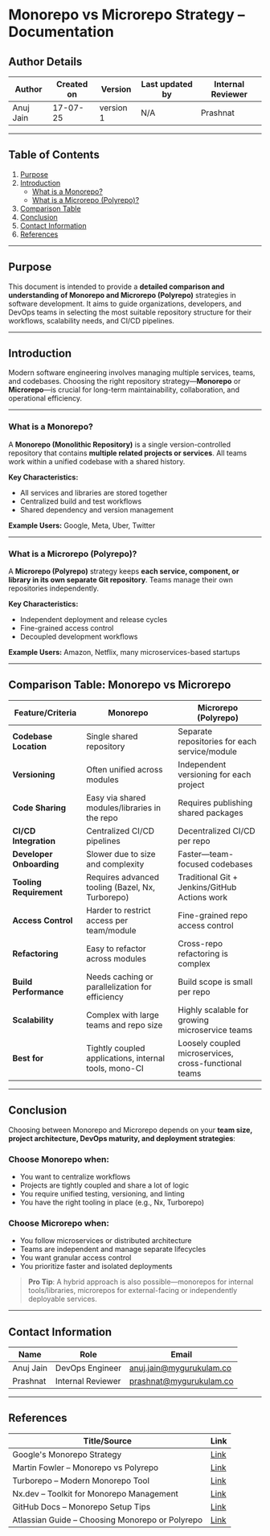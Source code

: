 
# Monorepo vs Microrepo Strategy – Documentation

## Author Details

| Author      | Created on | Version   | Last updated by | Internal Reviewer |
|-------------|------------|-----------|------------------|--------------------|
| Anuj Jain   | 17-07-25   | version 1 | N/A              | Prashnat           |

---

## Table of Contents

1. [Purpose](#-purpose)
2. [Introduction](#-introduction)
   * [What is a Monorepo?](#-what-is-a-monorepo)
   * [What is a Microrepo (Polyrepo)?](#-what-is-a-microrepo-polyrepo)
3. [Comparison Table](#-comparison-table-monorepo-vs-microrepo)
4. [Conclusion](#-conclusion)
5. [Contact Information](#-contact-information)
6. [References](#-references)

---

## Purpose

This document is intended to provide a **detailed comparison and understanding of Monorepo and Microrepo (Polyrepo)** strategies in software development. It aims to guide organizations, developers, and DevOps teams in selecting the most suitable repository structure for their workflows, scalability needs, and CI/CD pipelines.

---

## Introduction

Modern software engineering involves managing multiple services, teams, and codebases. Choosing the right repository strategy—**Monorepo** or **Microrepo**—is crucial for long-term maintainability, collaboration, and operational efficiency.

---

### What is a Monorepo?

A **Monorepo (Monolithic Repository)** is a single version-controlled repository that contains **multiple related projects or services**. All teams work within a unified codebase with a shared history.

**Key Characteristics:**

* All services and libraries are stored together
* Centralized build and test workflows
* Shared dependency and version management

**Example Users:** Google, Meta, Uber, Twitter

---

### What is a Microrepo (Polyrepo)?

A **Microrepo (Polyrepo)** strategy keeps **each service, component, or library in its own separate Git repository**. Teams manage their own repositories independently.

**Key Characteristics:**

* Independent deployment and release cycles
* Fine-grained access control
* Decoupled development workflows

**Example Users:** Amazon, Netflix, many microservices-based startups

---

## Comparison Table: Monorepo vs Microrepo

| Feature/Criteria         | Monorepo                                              | Microrepo (Polyrepo)                                  |
| ------------------------ | ----------------------------------------------------- | ----------------------------------------------------- |
| **Codebase Location**    | Single shared repository                              | Separate repositories for each service/module         |
| **Versioning**           | Often unified across modules                          | Independent versioning for each project               |
| **Code Sharing**         | Easy via shared modules/libraries in the repo         | Requires publishing shared packages                   |
| **CI/CD Integration**    | Centralized CI/CD pipelines                           | Decentralized CI/CD per repo                          |
| **Developer Onboarding** | Slower due to size and complexity                     | Faster—team-focused codebases                         |
| **Tooling Requirement**  | Requires advanced tooling (Bazel, Nx, Turborepo)      | Traditional Git + Jenkins/GitHub Actions work         |
| **Access Control**       | Harder to restrict access per team/module             | Fine-grained repo access control                      |
| **Refactoring**          | Easy to refactor across modules                       | Cross-repo refactoring is complex                     |
| **Build Performance**    | Needs caching or parallelization for efficiency       | Build scope is small per repo                         |
| **Scalability**          | Complex with large teams and repo size                | Highly scalable for growing microservice teams        |
| **Best for**             | Tightly coupled applications, internal tools, mono-CI | Loosely coupled microservices, cross-functional teams |

---

## Conclusion

Choosing between Monorepo and Microrepo depends on your **team size, project architecture, DevOps maturity, and deployment strategies**:

### Choose **Monorepo** when:

* You want to centralize workflows
* Projects are tightly coupled and share a lot of logic
* You require unified testing, versioning, and linting
* You have the right tooling in place (e.g., Nx, Turborepo)

### Choose **Microrepo** when:

* You follow microservices or distributed architecture
* Teams are independent and manage separate lifecycles
* You want granular access control
* You prioritize faster and isolated deployments

>  **Pro Tip**: A hybrid approach is also possible—monorepos for internal tools/libraries, microrepos for external-facing or independently deployable services.

---

## Contact Information

| Name      | Role              | Email                                                       |
| --------- | ----------------- | ----------------------------------------------------------- |
| Anuj Jain | DevOps Engineer   | [anuj.jain@mygurukulam.co](mailto:anuj.jain@mygurukulam.co) |
| Prashnat  | Internal Reviewer | [prashnat@mygurukulam.co](mailto:prashnat@mygurukulam.co)   |

---

## References

| Title/Source                                    | Link                                                                                                                                       |
| ----------------------------------------------- | ------------------------------------------------------------------------------------------------------------------------------------------ |
| Google's Monorepo Strategy                      | [Link](https://opensource.googleblog.com/2017/05/why-google-stores-code-in-single.html)                                                    |
| Martin Fowler – Monorepo vs Polyrepo            | [Link](https://martinfowler.com/bliki/Monorepo.html)                                                                                       |
| Turborepo – Modern Monorepo Tool                | [Link](https://turbo.build/repo)                                                                                                           |
| Nx.dev – Toolkit for Monorepo Management        | [Link](https://nx.dev/)                                                                                                                    |
| GitHub Docs – Monorepo Setup Tips               | [Link](https://docs.github.com/en/enterprise-cloud@latest/repositories/working-with-files/managing-large-repositories/monorepo-strategies) |
| Atlassian Guide – Choosing Monorepo or Polyrepo | [Link](https://www.atlassian.com/git/tutorials/monorepos)                                                                                  |


